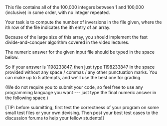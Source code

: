 This file contains all of the 100,000 integers between 1 and 100,000 (inclusive) in some order, with no integer repeated.

Your task is to compute the number of inversions in the file given, where the ith row of the file indicates the ith entry of an array.

Because of the large size of this array, you should implement the fast divide-and-conquer algorithm covered in the video lectures.

The numeric answer for the given input file should be typed in the space below.

So if your answer is 1198233847, then just type 1198233847 in the space provided without any space / commas / any other punctuation marks. You can make up to 5 attempts, and we'll use the best one for grading.

(We do not require you to submit your code, so feel free to use any programming language you want --- just type the final numeric answer in the following space.)

[TIP: before submitting, first test the correctness of your program on some small test files or your own devising. Then post your best test cases to the discussion forums to help your fellow students!]

